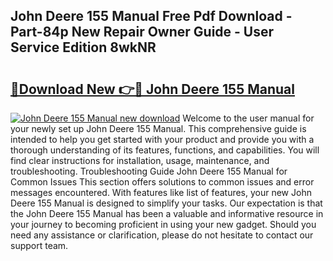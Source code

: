 ## John Deere 155 Manual Free Pdf Download - Part-84p New Repair Owner Guide - User Service Edition 8wkNR

# <h2><a href="http://bc93708.oget.top/?id=John+Deere+155+Manual">🔗Download New 👉🔴 John Deere 155 Manual</a></h2>

[![John Deere 155 Manual new download](https://i.imgur.com/5g1atiW.png)](http://bc93708.oget.top/?id=John+Deere+155+Manual)
Welcome to the user manual for your newly set up John Deere 155 Manual. This comprehensive guide is intended to help you get started with your product and provide you with a thorough understanding of its features, functions, and capabilities. You will find clear instructions for installation, usage, maintenance, and troubleshooting. Troubleshooting Guide John Deere 155 Manual for Common Issues This section offers solutions to common issues and error messages encountered. With features like list of features, your new John Deere 155 Manual is designed to simplify your tasks. Our expectation is that the John Deere 155 Manual has been a valuable and informative resource in your journey to becoming proficient in using your new gadget. Should you need any assistance or clarification, please do not hesitate to contact our support team.

